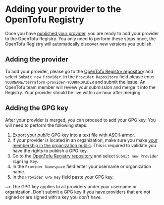 # Adding your provider to the OpenTofu Registry

Once you have [published your provider](/docs/providers/publishing), you are ready to add your provider to the OpenTofu Registry. You only need to perform these steps once, the OpenTofu Registry will automatically discover new versions you publish.

## Adding the provider

To add your provider, please go to the [OpenTofu Registry repository](https://github.com/opentofu/registry/issues/new/choose) and select `Submit new Provider`. In the `Provider Repository` field please enter `YOURNAME/terraform-provider-YOURPROVIDER` and submit the issue. An OpenTofu team member will review your submission and merge it into the Registry. Your provider should be live within an hour after merging.

## Adding the GPG key

After your provider is merged, you can proceed to add your GPG key. You will need to perform the following steps:

1. Export your _public_ GPG key into a text file with ASCII-armor.
2. If your provider is located in an organization, make sure you make [your membership in the organization public](https://docs.github.com/en/account-and-profile/setting-up-and-managing-your-personal-account-on-github/managing-your-membership-in-organizations/publicizing-or-hiding-organization-membership). This is required to validate you have the rights to publish a GPG key.
3. Go to the [OpenTofu Registry repository](https://github.com/opentofu/registry/issues/new/choose) and select `Submit new Provider Signing Key`.
4. In the `Provider Namespace` field enter your username or organization name.
5. In the `Provider GPG Key` field paste your GPG key.

~> The GPG key applies to all providers under your username or organization. Don't submit a GPG key if you have providers that are not signed or are signed with a key you don't have.
